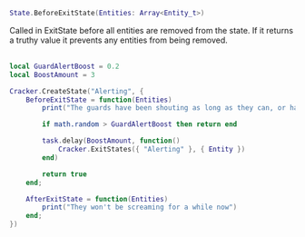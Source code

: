 ```lua
State.BeforeExitState(Entities: Array<Entity_t>)
```
Called in ExitState before all entities are removed from the state. If it returns a truthy value it prevents any entities from being removed.
<br /><br />

```lua
local GuardAlertBoost = 0.2
local BoostAmount = 3

Cracker.CreateState("Alerting", {
    BeforeExitState = function(Entities)
        print("The guards have been shouting as long as they can, or have they?")

        if math.random > GuardAlertBoost then return end

        task.delay(BoostAmount, function()
            Cracker.ExitStates({ "Alerting" }, { Entity })
        end)

        return true
    end;

    AfterExitState = function(Entities)
        print("They won't be screaming for a while now")
    end;
})
```